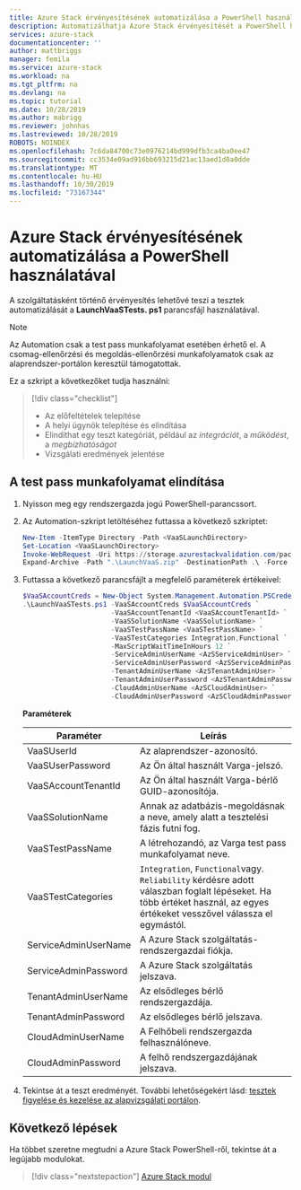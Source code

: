 ```yaml
---
title: Azure Stack érvényesítésének automatizálása a PowerShell használatával | Microsoft Docs
description: Automatizálhatja Azure Stack érvényesítését a PowerShell használatával.
services: azure-stack
documentationcenter: ''
author: mattbriggs
manager: femila
ms.service: azure-stack
ms.workload: na
ms.tgt_pltfrm: na
ms.devlang: na
ms.topic: tutorial
ms.date: 10/28/2019
ms.author: mabrigg
ms.reviewer: johnhas
ms.lastreviewed: 10/28/2019
ROBOTS: NOINDEX
ms.openlocfilehash: 7c6da84700c73e0976214bd999dfb3ca4ba0ee47
ms.sourcegitcommit: cc3534e09ad916bb693215d21ac13aed1d8a0dde
ms.translationtype: MT
ms.contentlocale: hu-HU
ms.lasthandoff: 10/30/2019
ms.locfileid: "73167344"
---
```

# <a name="automate-azure-stack-validation-with-powershell"></a>Azure Stack érvényesítésének automatizálása a PowerShell használatával

A szolgáltatásként történő érvényesítés lehetővé teszi a tesztek automatizálását a **LaunchVaaSTests. ps1** parancsfájl használatával.

> [!NOTE]  
> Az Automation csak a test pass munkafolyamat esetében érhető el. A csomag-ellenőrzési és megoldás-ellenőrzési munkafolyamatok csak az alaprendszer-portálon keresztül támogatottak.

Ez a szkript a következőket tudja használni:

> [!div class="checklist"]
> * Az előfeltételek telepítése
> * A helyi ügynök telepítése és elindítása
> * Elindíthat egy teszt kategóriát, például az *integrációt*, a *működést*, a *megbízhatóságot*
> * Vizsgálati eredmények jelentése

## <a name="launch-the-test-pass-workflow"></a>A test pass munkafolyamat elindítása

1. Nyisson meg egy rendszergazda jogú PowerShell-parancssort.

2. Az Automation-szkript letöltéséhez futtassa a következő szkriptet:

    ```powershell
    New-Item -ItemType Directory -Path <VaaSLaunchDirectory>
    Set-Location <VaaSLaunchDirectory>
    Invoke-WebRequest -Uri https://storage.azurestackvalidation.com/packages/Microsoft.VaaS.Scripts.latest.nupkg -OutFile "LaunchVaaS.zip"
    Expand-Archive -Path ".\LaunchVaaS.zip" -DestinationPath .\ -Force
    ```

3. Futtassa a következő parancsfájlt a megfelelő paraméterek értékeivel:

    ```powershell
    $VaaSAccountCreds = New-Object System.Management.Automation.PSCredential "<VaaSUserId>", (ConvertTo-SecureString "<VaaSUserPassword>" -AsPlainText -Force)
    .\LaunchVaaSTests.ps1 -VaaSAccountCreds $VaaSAccountCreds `
                          -VaaSAccountTenantId <VaaSAccountTenantId> `
                          -VaaSSolutionName <VaaSSolutionName> `
                          -VaaSTestPassName <VaaSTestPassName> `
                          -VaaSTestCategories Integration,Functional `
                          -MaxScriptWaitTimeInHours 12 `
                          -ServiceAdminUserName <AzSServiceAdminUser> `
                          -ServiceAdminUserPassword <AzSServiceAdminPassword> `
                          -TenantAdminUserName <AzSTenantAdminUser> `
                          -TenantAdminUserPassword <AzSTenantAdminPassword> `
                          -CloudAdminUserName <AzSCloudAdminUser> `
                          -CloudAdminUserPassword <AzSCloudAdminPassword>
    ```

    **Paraméterek**

    | Paraméter | Leírás |
    | --- | --- |
    | VaaSUserId | Az alaprendszer-azonosító. |
    | VaaSUserPassword | Az Ön által használt Varga-jelszó. |
    | VaaSAccountTenantId | Az Ön által használt Varga-bérlő GUID-azonosítója. |
    | VaaSSolutionName | Annak az adatbázis-megoldásnak a neve, amely alatt a tesztelési fázis futni fog. |
    | VaaSTestPassName | A létrehozandó, az Varga test pass munkafolyamat neve. |
    | VaaSTestCategories | `Integration`, `Functional`vagy. `Reliability` kérdésre adott válaszban foglalt lépéseket. Ha több értéket használ, az egyes értékeket vesszővel válassza el egymástól.  |
    | ServiceAdminUserName | A Azure Stack szolgáltatás-rendszergazdai fiókja.  |
    | ServiceAdminPassword | A Azure Stack szolgáltatás jelszava.  |
    | TenantAdminUserName | Az elsődleges bérlő rendszergazdája.  |
    | TenantAdminPassword | Az elsődleges bérlő jelszava.  |
    | CloudAdminUserName | A Felhőbeli rendszergazda felhasználóneve.  |
    | CloudAdminPassword | A felhő rendszergazdájának jelszava.  |

4. Tekintse át a teszt eredményét. További lehetőségekért lásd: [tesztek figyelése és kezelése az alapvizsgálati portálon](azure-stack-vaas-monitor-test.md).

## <a name="next-steps"></a>Következő lépések

Ha többet szeretne megtudni a Azure Stack PowerShell-ről, tekintse át a legújabb modulokat.

> [!div class="nextstepaction"]
> [Azure Stack modul](https://docs.microsoft.com/powershell/azure/azure-stack/overview?view=azurestackps-1.6.0)
